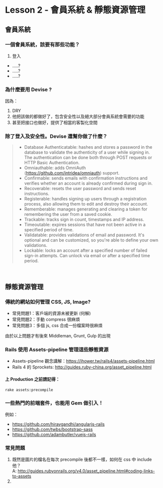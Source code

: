 # Lesson 2 - 會員系統 & 靜態資源管理

## 會員系統

### 一個會員系統，該要有那些功能？
1. 登入
* .....?
* .....?
* .....?

### 為什麼要用 Devise ?

因為：
1. DRY
2. 他把該做的都做好了，包含安全性以及絕大部分會員系統會需要的功能
3. 甚至把接口也做好，提供了相當的客製化空間

### 除了登入及安全性。Devise 還幫你做了什麼？
> * Database Authenticatable: hashes and stores a password in the database to validate the authenticity of a user while signing in. The authentication can be done both through POST requests or HTTP Basic Authentication.
> * Omniauthable: adds OmniAuth (https://github.com/intridea/omniauth) support.
> * Confirmable: sends emails with confirmation instructions and verifies whether an account is already confirmed during sign in.
> * Recoverable: resets the user password and sends reset instructions.
> * Registerable: handles signing up users through a registration process, also allowing them to edit and destroy their account.
> * Rememberable: manages generating and clearing a token for remembering the user from a saved cookie.
> * Trackable: tracks sign in count, timestamps and IP address.
> * Timeoutable: expires sessions that have not been active in a specified period of time.
> * Validatable: provides validations of email and password. It's optional and can be customized, so you're able to define your own validations.
> * Lockable: locks an account after a specified number of failed sign-in attempts. Can unlock via email or after a specified time period.

<br>

## 靜態資源管理

### 傳統的網站如何管理 CSS, JS, Image?
* 常見問題1：客戶端的資源未被更新 (何解)
* 常見問題2：手動 compress 很麻煩
* 常見問題3：多個 js, css 合成一份檔案時很麻煩

由於以上問題才有後來 Middleman, Grunt, Gulp 的出現


### Rails 使用 Assets-pipeline 管理這些靜態資源
* Assets-pipeline 觀念講解：https://ihower.tw/rails4/assets-pipeline.html
* Rails 4 的 Sprockets: http://guides.ruby-china.org/asset_pipeline.html

#### 上 Production 之前請記得：
```
rake assets:precompile
```

### 一些熱門的前端套件，也能用 Gem 做引入！
例如：
* https://github.com/hiravgandhi/angularjs-rails
* https://github.com/twbs/bootstrap-sass
* https://github.com/adambutler/vuejs-rails

### 常見問題
1. 既然是圖片的檔名在每次 precompile 後都不一樣，如何在 css 中 include 他？  
A: http://guides.rubyonrails.org/v4.0/asset_pipeline.html#coding-links-to-assets
2. 




